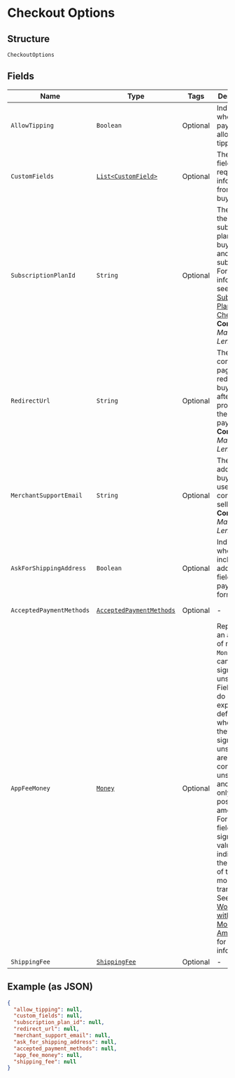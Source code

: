 
# Checkout Options

## Structure

`CheckoutOptions`

## Fields

| Name | Type | Tags | Description | Getter |
|  --- | --- | --- | --- | --- |
| `AllowTipping` | `Boolean` | Optional | Indicates whether the payment allows tipping. | Boolean getAllowTipping() |
| `CustomFields` | [`List<CustomField>`](../../doc/models/custom-field.md) | Optional | The custom fields requesting information from the buyer. | List<CustomField> getCustomFields() |
| `SubscriptionPlanId` | `String` | Optional | The ID of the subscription plan for the buyer to pay and subscribe.<br>For more information, see [Subscription Plan Checkout](https://developer.squareup.com/docs/checkout-api/subscription-plan-checkout).<br>**Constraints**: *Maximum Length*: `255` | String getSubscriptionPlanId() |
| `RedirectUrl` | `String` | Optional | The confirmation page URL to redirect the buyer to after Square processes the payment.<br>**Constraints**: *Maximum Length*: `2048` | String getRedirectUrl() |
| `MerchantSupportEmail` | `String` | Optional | The email address that buyers can use to contact the seller.<br>**Constraints**: *Maximum Length*: `256` | String getMerchantSupportEmail() |
| `AskForShippingAddress` | `Boolean` | Optional | Indicates whether to include the address fields in the payment form. | Boolean getAskForShippingAddress() |
| `AcceptedPaymentMethods` | [`AcceptedPaymentMethods`](../../doc/models/accepted-payment-methods.md) | Optional | - | AcceptedPaymentMethods getAcceptedPaymentMethods() |
| `AppFeeMoney` | [`Money`](../../doc/models/money.md) | Optional | Represents an amount of money. `Money` fields can be signed or unsigned.<br>Fields that do not explicitly define whether they are signed or unsigned are<br>considered unsigned and can only hold positive amounts. For signed fields, the<br>sign of the value indicates the purpose of the money transfer. See<br>[Working with Monetary Amounts](https://developer.squareup.com/docs/build-basics/working-with-monetary-amounts)<br>for more information. | Money getAppFeeMoney() |
| `ShippingFee` | [`ShippingFee`](../../doc/models/shipping-fee.md) | Optional | - | ShippingFee getShippingFee() |

## Example (as JSON)

```json
{
  "allow_tipping": null,
  "custom_fields": null,
  "subscription_plan_id": null,
  "redirect_url": null,
  "merchant_support_email": null,
  "ask_for_shipping_address": null,
  "accepted_payment_methods": null,
  "app_fee_money": null,
  "shipping_fee": null
}
```

